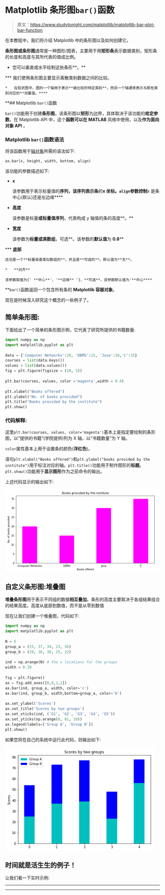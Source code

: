# Matplotlib 条形图`bar()`函数

> 原文：<https://www.studytonight.com/matplotlib/matplotlib-bar-plot-bar-function>

在本教程中，我们将介绍 Matplotlib 中的条形图以及如何创建它。

**条形图或条形图**通常是一种图形/图表，主要用于用**矩形条**表示数据类别，矩形条的长度和高度与其所代表的值成比例。

*   您可以垂直或水平绘制这些条形**。**

***   我们使用条形图主要显示离散类别数据之间的比较。

    *   在柱状图中，图的一个轴用于表示**被比较的特定类别**，而另一个轴通常表示与那些类别对应的**测量值。**** 

 **## Matplotlib `bar()`函数

`bar()`功能用于创建**条形图**，该条形图以**矩形**为边界，具体取决于该功能的**给定参数**。在 Matplotlib API 中，这个**函数可以在 MATLAB** 风格中使用，以及**作为面向对象 API** 。

### Matplotlib `bar()`函数语法

将该函数用于[轴对象](https://www.studytonight.com/matplotlib/matplotlib-axes-class)所需的语法如下:

```py
ax.bar(x, height, width, bottom, align)
```

该功能的参数描述如下:

*   **x**

    该参数用于表示标量值的**序列，该序列表示条**的**x 坐标。`align`参数控制**x 是条中心(默认)还是左边缘****

*   **高度**

    该参数是标量**或标量值序列**，代表构成 y 轴值的条的高度**。**

*   **宽度**

    该参数为**标量或类数组**，可选**。该参数的**默认值**为 **0.8****

***   **底部**

    这也是一个**标量或者类似数组的**，并且是**可选的**。默认值为**无**。

    *   **对齐**

    该参数取值为{' **中心**'、'**边缘** '}、**可选**，该参数默认值为'**中心**** 

 **`bar()`函数返回一个包含所有条的 **Matplotlib 容器对象**。

现在是时候深入研究这个概念的一些例子了。

## 简单条形图:

下面给出了一个简单的条形图示例，它代表了研究所提供的书籍数量:

```py
import numpy as np 
import matplotlib.pyplot as plt 

data = {'Computer Networks':20, 'DBMS':15, 'Java':30,'C':35} 
courses = list(data.keys()) 
values = list(data.values()) 
fig = plt.figure(figsize = (10, 5)) 

plt.bar(courses, values, color ='magenta',width = 0.4) 

plt.xlabel("Books offered") 
plt.ylabel("No. of books provided") 
plt.title("Books provided by the institute") 
plt.show() 
```

### 代码解释:

这里`plt.bar(courses, values, color='magenta')`基本上是指定要绘制的条形图，以“提供的书籍”(学院提供)列为 X 轴，以“书籍数量”为 Y 轴。

`color`属性基本上用于设置条的颜色(**洋红色**)。

语句`plt.xlabel("Books offered")`和`plt.ylabel("books provided by the institute")`用于标注对应的轴。`plt.title()`功能用于制作图形的**标题**。`plt.show()`功能用于**显示图形**作为之前命令的输出。

上述代码显示的输出如下:

![matplotlib simple bar plot example](img/4c9dc576b9dc6837064a8195a5546df5.png)

## 自定义条形图:堆叠图

**堆叠条形图**用于表示不同组的数据**相互叠加**。条形的高度主要取决于各组结果组合的结果高度。高度从底部到数值，而不是从零到数值

现在让我们创建一个堆叠图，代码如下:

```py
import numpy as np
import matplotlib.pyplot as plt

N = 5
group_a = (25, 37, 39, 23, 56)
group_b = (29, 36, 38, 25, 22)

ind = np.arange(N) # the x locations for the groups
width = 0.39

fig = plt.figure()
ax = fig.add_axes([0,0,1,1])
ax.bar(ind, group_a, width, color='c')
ax.bar(ind, group_b, width,bottom=group_a, color='b')

ax.set_ylabel('Scores')
ax.set_title('Scores by two groups')
ax.set_xticks(ind, ('G1', 'G2', 'G3', 'G4', 'G5'))
ax.set_yticks(np.arange(0, 81, 10))
ax.legend(labels=['Group A', 'Group B'])
plt.show()
```

如果您将在自己的系统中运行此代码，则输出如下:

![matplotlib stacked bar plot example](img/1f770fa32272aac61f000c1858b840a4.png)

## 时间就是活生生的例子！

让我们看一下实时示例:

* * *

* * *****